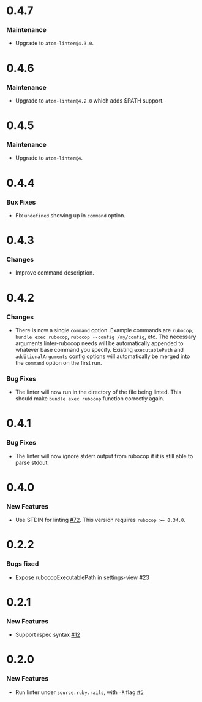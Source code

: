 # 0.4.7

### Maintenance

* Upgrade to `atom-linter@4.3.0`.

# 0.4.6

### Maintenance

* Upgrade to `atom-linter@4.2.0` which adds $PATH support.

# 0.4.5

### Maintenance

* Upgrade to `atom-linter@4`.

# 0.4.4

### Bux Fixes

* Fix `undefined` showing up in `command` option.

# 0.4.3

### Changes

* Improve command description.

# 0.4.2

### Changes

* There is now a single `command` option. Example commands are `rubocop`,
  `bundle exec rubocop`, `rubocop --config /my/config`, etc. The necessary
  arguments linter-rubocop needs will be automatically appended to whatever base
  command you specify. Existing `executablePath` and `additionalArguments`
  config options will automatically be merged into the `command` option on the
  first run.

### Bug Fixes

* The linter will now run in the directory of the file being linted. This
  should make `bundle exec rubocop` function correctly again.

# 0.4.1

### Bug Fixes

* The linter will now ignore stderr output from rubocop if it is still able to
  parse stdout.

# 0.4.0

### New Features

* Use STDIN for linting
  [#72](https://github.com/AtomLinter/linter-rubocop/pull/72/files). This
  version requires `rubocop >= 0.34.0`.

# 0.2.2

### Bugs fixed

* Expose rubocopExecutablePath in settings-view [#23](https://github.com/AtomLinter/linter-rubocop/issues/23)

# 0.2.1

### New Features

* Support rspec syntax [#12](https://github.com/AtomLinter/linter-rubocop/pull/12)

# 0.2.0

### New Features

* Run linter under `source.ruby.rails`, with `-R` flag [#5](https://github.com/AtomLinter/linter-rubocop/issues/5)
